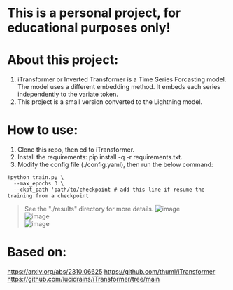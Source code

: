 # This is a personal project, for educational purposes only!
# About this project:
1. iTransformer or Inverted Transformer is a Time Series Forcasting model. The model uses a different embedding method. It embeds each series independently to the variate token.
2. This project is a small version converted to the Lightning model.
# How to use:
1. Clone this repo, then cd to iTransformer.
2. Install the requirements: pip install -q -r requirements.txt.
3. Modify the config file (./config.yaml), then run the below command:
```
!python train.py \
  --max_epochs 3 \
  --ckpt_path 'path/to/checkpoint # add this line if resume the training from a checkpoint
```
> See the "./results" directory for more details.
![image](https://github.com/user-attachments/assets/e9532e7d-a6c8-4bb1-ac0a-5c0047f105c6) \
![image](https://github.com/user-attachments/assets/3bfbcea9-f019-4adf-9e58-5b4d81ea02f2) \
![image](https://github.com/user-attachments/assets/8857c09f-e9eb-4036-b18b-f934c395bb77)
# Based on:
https://arxiv.org/abs/2310.06625
https://github.com/thuml/iTransformer
https://github.com/lucidrains/iTransformer/tree/main


